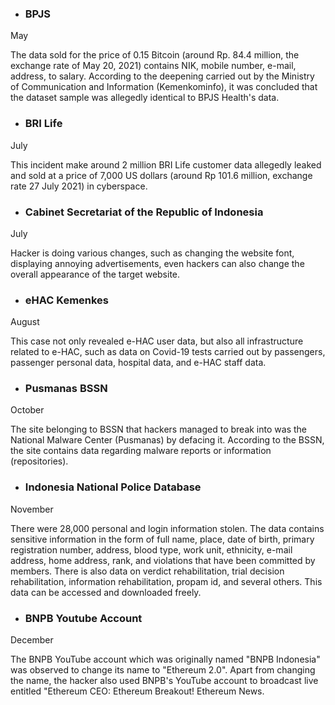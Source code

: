 - ### BPJS
May <p>
The data sold for the price of 0.15 Bitcoin (around Rp. 84.4 million, the exchange rate of May 20, 2021) contains NIK, mobile number, e-mail, address, to salary. According to the deepening carried out by the Ministry of Communication and Information (Kemenkominfo), it was concluded that the dataset sample was allegedly identical to BPJS Health's data.

- ### BRI Life
July <p>
This incident make around 2 million BRI Life customer data allegedly leaked and sold at a price of 7,000 US dollars (around Rp 101.6 million, exchange rate 27 July 2021) in cyberspace.

- ### Cabinet Secretariat of the Republic of Indonesia
July <p>
Hacker is doing various changes, such as changing the website font, displaying annoying advertisements, even hackers can also change the overall appearance of the target website.

- ### eHAC Kemenkes
August <p>
This case not only revealed e-HAC user data, but also all infrastructure related to e-HAC, such as data on Covid-19 tests carried out by passengers, passenger personal data, hospital data, and e-HAC staff data.

- ### Pusmanas BSSN
October <p>
The site belonging to BSSN that hackers managed to break into was the National Malware Center (Pusmanas) by defacing it. According to the BSSN, the site contains data regarding malware reports or information (repositories).

- ### Indonesia National Police Database
November <p>
There were 28,000 personal and login information stolen. The data contains sensitive information in the form of full name, place, date of birth, primary registration number, address, blood type, work unit, ethnicity, e-mail address, home address, rank, and violations that have been committed by members. There is also data on verdict rehabilitation, trial decision rehabilitation, information rehabilitation, propam id, and several others. This data can be accessed and downloaded freely.

- ### BNPB Youtube Account
December <p>
The BNPB YouTube account which was originally named "BNPB Indonesia" was observed to change its name to "Ethereum 2.0". Apart from changing the name, the hacker also used BNPB's YouTube account to broadcast live entitled "Ethereum CEO: Ethereum Breakout! Ethereum News.
